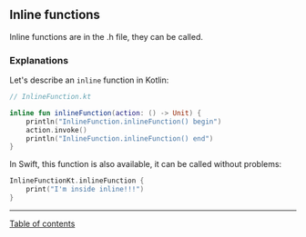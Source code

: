 ## Inline functions

Inline functions are in the .h file, they can be called.

### Explanations

Let's describe an `inline` function in Kotlin:

```kotlin
// InlineFunction.kt

inline fun inlineFunction(action: () -> Unit) {
    println("InlineFunction.inlineFunction() begin")
    action.invoke()
    println("InlineFunction.inlineFunction() end")
}
```

In Swift, this function is also available, it can be called without problems:

```swift
InlineFunctionKt.inlineFunction {
    print("I'm inside inline!!!")
}
```

---
[Table of contents](/README.md)